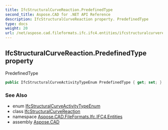 ```yaml
---
title: IfcStructuralCurveReaction.PredefinedType
second_title: Aspose.CAD for .NET API Reference
description: IfcStructuralCurveReaction property. PredefinedType
type: docs
weight: 20
url: /net/aspose.cad.fileformats.ifc.ifc4.entities/ifcstructuralcurvereaction/predefinedtype/
---
```

## IfcStructuralCurveReaction.PredefinedType property

PredefinedType

```csharp
public IfcStructuralCurveActivityTypeEnum PredefinedType { get; set; }
```

### See Also

* enum [IfcStructuralCurveActivityTypeEnum](../../../aspose.cad.fileformats.ifc.ifc4.types/ifcstructuralcurveactivitytypeenum/)
* class [IfcStructuralCurveReaction](../)
* namespace [Aspose.CAD.FileFormats.Ifc.IFC4.Entities](../../ifcstructuralcurvereaction/)
* assembly [Aspose.CAD](../../../)


